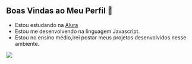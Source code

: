## Boas Vindas ao Meu Perfil 🥊

- Estou estudando na [Alura](hppts://www.alura.com.br)
- Estou me desenvolvendo na linguagem Javascript.
- Estou no ensino médio,irei postar meus projetos desenvolvidos nesse ambiente.


![](https://media.tenor.com/iaq02aYAdWcAAAAM/neon-genesis.gif)
